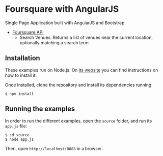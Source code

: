 # Foursquare with AngularJS

Single Page Application built with AngularJS and Bootstrap.

* <a href="https://developer.foursquare.com/" target="_blank">Foursquare API</a>
  * Search Venues: Returns a list of venues near the current location, optionally matching a search term.

## Installation

These examples run on Node.js. On [its website](http://www.nodejs.org/download/) you can find instructions on how to install it.

Once installed, clone the repository and install its dependencies running:

    $ npm install

## Running the examples
In order to run the different examples, open the `source` folder, and run its `app.js` file:

    $ cd source
    $ node app.js

Then, open `http://localhost:8888` in a browser.